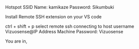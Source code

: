 Hotspot
SSID Name:  kamikaze
Password:   Sikumbuki

Install Remote SSH extension on your VS code

ctrl + shift + p
select remote ssh connecting to host
username Vizuosense@IP Address
Machine Password:   Vizuosense


You are in, 
